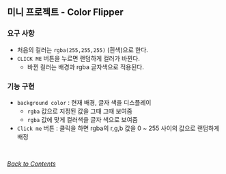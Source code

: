 ## 미니 프로젝트 - Color Flipper

### 요구 사항
- 처음의 컬러는 `rgba(255,255,255)` (흰색)으로 한다.
- `CLICK ME` 버튼을 누르면 랜덤하게 컬러가 바뀐다.
    - 바뀐 컬러는 배경과 rgba 글자색으로 적용된다.

### 기능 구현
- `background color` : 현재 배경, 글자 색을 디스플레이
    - `rgba` 값으로 지정된 값을 그때 그때 보여줌
    - `rgba` 값에 맞게 컬러색을 글자 색으로 보여줌
- `Click me` 버튼 : 클릭을 하면 rgba의 r,g,b 값을 0 ~ 255 사이의 값으로 랜덤하게 배정


<br>

[*Back to Contents*](../README.md)
